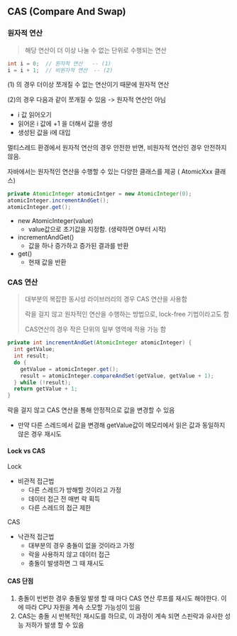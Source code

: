 ## CAS (Compare And Swap)

### 원자적 연산

> 해당 연산이 더 이상 나눌 수 없는 단위로 수행되는 연산

```java
int i = 0;	// 원자적 연산	-- (1)
i = i + 1; 	// 비원자적 연산	-- (2)
```

(1) 의 경우 더이상 쪼개질 수 없는 연산이기 때문에 원자적 연산

(2)의 경우 다음과 같이 쪼개질 수 있음 -> 원자적 연산인 아님

- i 값 읽어오기
- 읽어온 i 값에 +1 을 더해서 값을 생성
- 생성된 값을 i에 대입

멀티스레드 환경에서 원자적 연산의 경우 안전한 반면, 비원자적 연산인 경우 안전하지 않음.



자바에서는 원자적인 연산을 수행할 수 있는 다양한 클래스를 제공 ( AtomicXxx 클래스)

```java
private AtomicInteger atomicIntger = new AtomicInteger(0);	
atomicInteger.incrementAndGet();
atomicInteger.get();
```

- new AtomicInteger(value)
  - value값으로 초기값을 지정함. (생략하면 0부터 시작)
- incrementAndGet()
  - 값을 하나 증가하고 증가된 결과를 반환
- get()
  - 현재 값을 반환

### CAS 연산

> 대부분의 복잡한 동시성 라이브러리의 경우 CAS 연산을 사용함
>
> 락을 걸지 않고 원자적인 연산을 수행하는 방법으로, lock-free 기법이라고도 함
>
> CAS연산의 경우 작은 단위의 일부 영역에 적용 가능 함

```java
private int incrementAndGet(AtomicInteger atomicInteger) {
  int getValue;
  int result;
  do {
    getValue = atomicInteger.get();
    result = atomicInteger.compareAndSet(getValue, getValue + 1);
  } while (!result);
  return getValue + 1;
}
```

락을 걸지 않고 CAS 연산을 통해 안정적으로 값을 변경할 수 있음

- 만약 다른 스레드에서 값을 변경해 getValue값이 메모리에서 읽은 값과 동일하지 않은 경우 재시도 

#### Lock vs CAS

Lock

- 비관적 접근법
  - 다른 스레드가 방해할 것이라고 가정
  - 데이터 접근 전 매번 락 획득
  - 다른 스레드의 접근 제한

CAS

- 낙관적 접근법
  - 대부분의 경우 충돌이 없을 것이라고 가정
  - 락을 사용하지 않고 데이터 접근
  - 충돌이 발생하면 그 때 재시도

#### CAS 단점

1. 충돌이 빈번한 경우 충돌일 발생 할 때 마다 CAS 연산 루프를 재시도 해야한다. 이에 따라 CPU 자원을 계속 소모할 가능성이 있음
2. CAS는 충돌 시 반복적인 재시도를 하므로, 이 과정이 계속 되면 스핀락과 유사한 성능 저하가 발생 할 수 있음